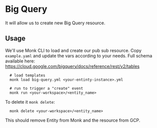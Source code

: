 # Big Query

It will allow us to create new Big Query resource.

## Usage

We'll use Monk CLI to load and create our pub sub resource.
Copy `example.yaml` and update the vars according to your needs.
Full schema available here: https://cloud.google.com/bigquery/docs/reference/rest/v2/tables

      # load templates
      monk load big-query.yml <your-entinty-instance>.yml

      # run to trigger a "create" event
      monk run <your-workspace>/<entity_name>

To delete it `monk delete`:

      monk delete <your-workspace>/<entity_name>

This should remove Entity from Monk and the resource from GCP.